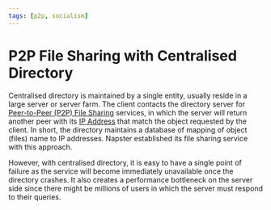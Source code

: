 ```yaml
---
tags: [p2p, socialism]
---
```


# P2P File Sharing with Centralised Directory

Centralised directory is maintained by a single entity, usually reside in a
large server or server farm. The client contacts the directory server for
[Peer-to-Peer (P2P) File Sharing](202303081138.md) services, in which the server
will return another peer with its [IP Address](202206281021.md) that match the
object requested by the client. In short, the directory maintains a database of
mapping of object (files) name to IP addresses. Napster established its file
sharing service with this approach.

However, with centralised directory, it is easy to have a single point of
failure as the service will become immediately unavailable once the directory
crashes. It also creates a performance bottleneck on the server side since there
might be millions of users in which the server must respond to their queries.
